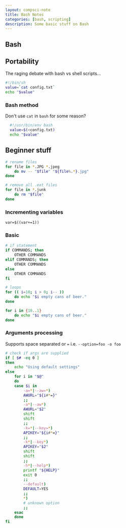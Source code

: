 ```yaml
---
layout: compsci-note
title: Bash Notes
categories: [bash, scripting]
description: Some basic stuff on Bash
---
```


## Bash

## Portability

The raging debate with bash vs shell scripts...

```bash
#!/bin/sh
value=`cat config.txt`
echo "$value"
```

### Bash method

Don't use `cat` in `bash` for some reason?

```bash
  #!/usr/bin/env bash
  value=$(<config.txt)
  echo "$value"
```

## Beginner stuff

```bash
# rename files
for file in *.JPG *.jpeg
    do mv -- "$file" "${file%.*}.jpg"
done

# remove all .ext files
for file in *.junk
    do rm "$file"
done
```

### Incrementing variables

`var=$((var+=1))`

### Basic

```bash
# if statement
if COMMANDS; then
    OTHER COMMANDS
elif COMMANDS; then
    OTHER COMMANDS
else
    OTHER COMMANDS
fi

# loops
for (( i=10; i > 0; i-- ))
    do echo "$i empty cans of beer."
done

for i in {10..1}
    do echo "$i empty cans of beer."
done
```

### Arguments processing

Supports space separated or `=` i.e. `--option=foo -o foo`

```bash
# check if args are supplied
if [ $# -eq 0 ]
then
    echo "Using default settings"
else
    for i in "$@"
    do
    case $i in
        -a=*|--aw=*)
        AWURL="${i#*=}"
        ;;
        -a*|--aw*)
        AWURL="$2"
        shift
        shift
        ;;
        -k=*|--key=*)
        APIKEY="${i#*=}"
        ;;
        -k*|--key*)
        APIKEY="$2"
        shift
        shift
        ;;
        -h*|--help*)
        printf "${HELP}"
        exit 0
        ;;
        --default)
        DEFAULT=YES
        ;;
        *)
        # unknown option
        ;;
    esac
    done
fi
```
